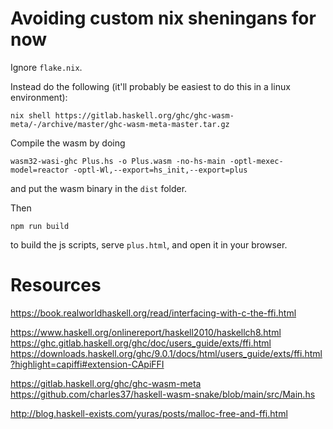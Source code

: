 # Avoiding custom nix sheningans for now

Ignore `flake.nix`.

Instead do the following (it'll probably be easiest to do this in a linux environment):

```
nix shell https://gitlab.haskell.org/ghc/ghc-wasm-meta/-/archive/master/ghc-wasm-meta-master.tar.gz
```


Compile the wasm by doing

```
wasm32-wasi-ghc Plus.hs -o Plus.wasm -no-hs-main -optl-mexec-model=reactor -optl-Wl,--export=hs_init,--export=plus
```

and put the wasm binary in the `dist` folder.

Then 

```
npm run build
```

to build the js scripts, serve `plus.html`, and open it in your browser.

# Resources


https://book.realworldhaskell.org/read/interfacing-with-c-the-ffi.html

https://www.haskell.org/onlinereport/haskell2010/haskellch8.html
https://ghc.gitlab.haskell.org/ghc/doc/users_guide/exts/ffi.html
https://downloads.haskell.org/ghc/9.0.1/docs/html/users_guide/exts/ffi.html?highlight=capiffi#extension-CApiFFI

https://gitlab.haskell.org/ghc/ghc-wasm-meta
https://github.com/charles37/haskell-wasm-snake/blob/main/src/Main.hs

http://blog.haskell-exists.com/yuras/posts/malloc-free-and-ffi.html


